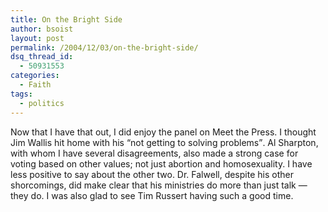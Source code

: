 ```yaml
---
title: On the Bright Side
author: bsoist
layout: post
permalink: /2004/12/03/on-the-bright-side/
dsq_thread_id:
  - 50931553
categories:
  - Faith
tags:
  - politics
---
```

Now that I have that out, I did enjoy the panel on Meet the Press. I thought Jim Wallis hit home with his <q>not getting to solving problems</q>. Al Sharpton, with whom I have several disagreements, also made a strong case for voting based on other values; not just abortion and homosexuality. I have less positive to say about the other two. Dr. Falwell, despite his other shorcomings, did make clear that his ministries do more than just talk &#8212; they do. I was also glad to see Tim Russert having such a good time. <i class="fa fa-smile-o"></i>
